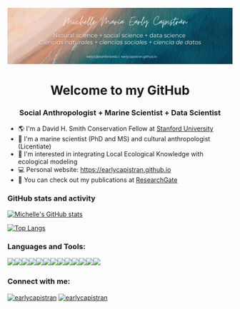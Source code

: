 
![](https://github.com/earlycapistran/earlycapistran/blob/main/github_banner_new.png)

<h1 align="center">Welcome to my GitHub</h1>
<h3 align="center">Social Anthropologist + Marine Scientist + Data Scientist</h3>

- :earth_americas: I'm a David H. Smith Conservation Fellow at [Stanford University](https://crowderlab.stanford.edu/)
- :scroll: I'm a marine scientist (PhD and MS) and cultural anthropologist (Licentiate)
- :rowboat: I'm interested in integrating Local Ecological Knowledge with ecological modeling
- :computer: Personal website: <https://earlycapistran.github.io>
- :green_book: You can check out my publications at [ResearchGate](https://www.researchgate.net/profile/Michelle-Maria-Early-Capistran-2)

<h3 align="left">GitHub stats and activity</h3>

[![Michelle's GitHub stats](https://github-readme-stats.vercel.app/api?username=earlycapistran&hide=stars)](https://github.com/earlycapistran/github-readme-stats)


[![Top Langs](https://github-readme-stats.vercel.app/api/top-langs/?username=earlycapistran)](https://github.com/earlycapistran/github-readme-stats)

<h3 align="left">Languages and Tools:</h3>

          
<img height=50 src="https://cdn.jsdelivr.net/gh/devicons/devicon/icons/git/git-plain.svg"/><img height=50 src="https://cdn.jsdelivr.net/gh/devicons/devicon/icons/github/github-original.svg"/><img height=50 src="https://cdn.jsdelivr.net/gh/devicons/devicon/icons/rstudio/rstudio-original.svg" /><img height=50 src="https://cdn.jsdelivr.net/gh/devicons/devicon/icons/r/r-original.svg" /><img height=50 src="https://cdn.jsdelivr.net/gh/devicons/devicon/icons/linux/linux-original.svg" /><img height=50 src="https://cdn.jsdelivr.net/gh/devicons/devicon/icons/bash/bash-original.svg" /><img height=50
src="https://cdn.jsdelivr.net/gh/devicons/devicon/icons/html5/html5-original.svg" /><img height=50                                                       src="https://cdn.jsdelivr.net/gh/devicons/devicon/icons/css3/css3-original.svg" /><img height=50 src="https://cdn.jsdelivr.net/gh/devicons/devicon/icons/latex/latex-original.svg" /><img height=50 src="https://cdn.jsdelivr.net/gh/devicons/devicon/icons/markdown/markdown-original.svg" /><img height=50 src="https://cdn.jsdelivr.net/gh/devicons/devicon/icons/gimp/gimp-original.svg" /><img height=50 src="https://cdn.jsdelivr.net/gh/devicons/devicon/icons/inkscape/inkscape-original.svg" /><img height=50 src="https://cdn.jsdelivr.net/gh/devicons/devicon/icons/canva/canva-original.svg"/>
          
<h3 align="left">Connect with me:</h3>
<p align="left">
<a href="https://twitter.com/earlycapistran" target="blank"><img align="center" src="https://raw.githubusercontent.com/codemaker2015/github-profile-readme-generator/master/src/images/icons/Social/twitter.svg" alt="earlycapistran" height="30" width="40" /></a>
<a href="https://linkedin.com/in/earlycapistran" target="blank"><img align="center" src="https://raw.githubusercontent.com/codemaker2015/github-profile-readme-generator/master/src/images/icons/Social/linked-in-alt.svg" alt="earlycapistran" height="30" width="40" /></a>
</p>
          
          
          
          
          
          
          



